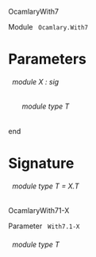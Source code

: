 OcamlaryWith7

 Module `` Ocamlary.With7`` 

# Parameters


<a id="argument-1-X"></a>
###### &nbsp; module X : sig

<a id="module-type-T"></a>
###### &nbsp; &nbsp; &nbsp; &nbsp;module type T


end




# Signature


<a id="module-type-T"></a>
###### &nbsp; module type T = X.T


OcamlaryWith71-X

 Parameter `` With7.1-X`` 
<a id="module-type-T"></a>
###### &nbsp; module type T


